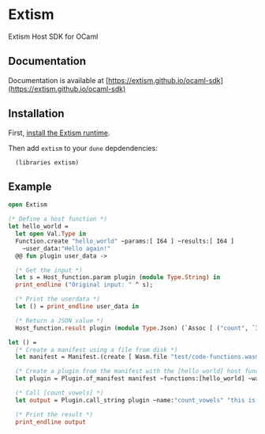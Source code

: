 # Extism

Extism Host SDK for OCaml

## Documentation

Documentation is available at [https://extism.github.io/ocaml-sdk](https://extism.github.io/ocaml-sdk)

## Installation

First, [install the Extism runtime](https://extism.org/docs/install/).

Then add `extism` to your `dune` depdendencies:

```
  (libraries extism)
```

## Example

```ocaml
open Extism

(* Define a host function *)
let hello_world =
  let open Val.Type in
  Function.create "hello_world" ~params:[ I64 ] ~results:[ I64 ]
    ~user_data:"Hello again!"
  @@ fun plugin user_data ->

  (* Get the input *)
  let s = Host_function.param plugin (module Type.String) in
  print_endline ("Original input: " ^ s);

  (* Print the userdata *)
  let () = print_endline user_data in

  (* Return a JSON value *)
  Host_function.result plugin (module Type.Json) (`Assoc [ ("count", `Int 999) ])

let () =
  (* Create a manifest using a file from disk *)
  let manifest = Manifest.(create [ Wasm.file "test/code-functions.wasm" ]) in

  (* Create a plugin from the manifest with the [hello_world] host function *)
  let plugin = Plugin.of_manifest manifest ~functions:[hello_world] ~wasi:true |> Error.unwrap in

  (* Call [count_vowels] *)
  let output = Plugin.call_string plugin ~name:"count_vowels" "this is a test" in

  (* Print the result *)
  print_endline output
```
